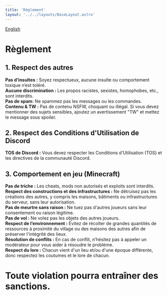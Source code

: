 ```yaml
---
title: 'Règlement'
layout: '../../layouts/BaseLayout.astro'
---
```


[English](../../rules)

# Règlement

## 1. Respect des autres

**Pas d’insultes :** Soyez respectueux, aucune insulte ou comportement toxique n’est toléré. <br>
**Aucune discrimination :** Les propos racistes, sexistes, homophobes, etc., sont interdits. <br>
**Pas de spam**: Ne spammez pas les messages ou les commandes. <br>
**Contenu & TW :** Pas de contenu NSFW, choquant ou illégal. Si vous devez mentionner des sujets sensibles, ajoutez un avertissement "TW" et mettez le message sous spoiler. <br>

## 2. Respect des Conditions d'Utilisation de Discord

**TOS de Discord :** Vous devez respecter les Conditions d'Utilisation (TOS) et les directives de la communauté Discord.

## 3. Comportement en jeu (Minecraft)

**Pas de triche :** Les cheats, mods non autorisés et exploits sont interdits. <br>
**Respect des constructions et des infrastructures :** Ne détruisez pas les créations des autres, y compris les maisons, bâtiments ou infrastructures du serveur, sans leur autorisation. <br>
**Pas de meurtre sans raison :** Ne tuez pas d'autres joueurs sans leur consentement ou raison légitime. <br>
**Pas de vol :** Ne volez pas les objets des autres joueurs. <br>
**Respect de l’environnement :** Évitez de récolter de grandes quantités de ressources à proximité du village ou des maisons des autres afin de préserver l'intégrité des lieux. <br>
**Résolution de conflits :** En cas de conflit, n’hésitez pas à appeler un modérateur pour vous aider à résoudre le problème. <br>
**Respect du lore :** Chacun vient d'un lieu et/ou d'une époque différente, donc respectez les coutumes et le lore de chacun.

# Toute violation pourra entraîner des sanctions.
